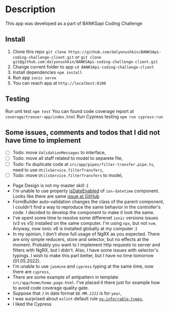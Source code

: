 # Description
This app was developed as a part of BANKSapi Coding Challenge

## Install
1. Clone this repo
`git clone https://github.com/dalyonushkin/BANKSApi-coding-challenge-client.git`
or
`git clone git@github.com:dalyonushkin/BANKSApi-coding-challenge-client.git`
2. Change current folder to app
`cd BANKSApi-coding-challenge-client`
3. Install dependencies
`npm install`
4. Run app
`ionic serve`
5. You can reach app at `http://localhost:8100`

## Testing
Run unit test
`npm test`
You can found code coverage report at  `coverage/transer-app/index.html`
Run Cypress testing
`npm run cypress:run`

## Some issues, comments and todos that I did not have time to implement
- [ ] Todo:  move `ValidationMessages` to interface,
- [ ] Todo:  move all staff related to model to separete file,
- [ ] Todo: fix duplicate code at  `src/app/pipes/filter-transfer.pipe.ts`, need to use `UtilsService.filterTransfers`,
- [ ] Todo: move `UtilsService.filterTransfers` to model,
- Page Design is not my master skill :(
- I'm unable to use property [isDateEnabled](https://ionicframework.com/docs/api/datetime#disabling-dates) of `ion-datetime` component. Looks like there are same [issue at GitHub](https://github.com/ionic-team/ionic-framework/issues/25189)
- FormBuilder auto-validation changes the class of the parent component, I couldn't find a way to reproduce the same behavior in the controller's code. I decided to develop the component to make it look the same.
- I've spent some time to resolve some differenet `ionic` versions issues (v3 vs v5) installed on the same computer. I'm using `npx`, but not `nvm`. Anyway, now ionic v6 is installed globally at my computer :)
- In my opinion, I don't show full usage of NgRX as you expected. There are only simple reducers, store and selector, but no effects at the moment. Probably you want to I implement http requests to server and filters with NgRX, but I didn't. Also, I have some issues with selector's typings. I wish to make this part better, but  I have no time tomorrow (01.05.2022). 
- I'm unable to use `jasmine` and `cypress` typing at the same time, now there are  `cypress`,
- There are some example of antipattern in template `src/app/home/home.page.html`. I've placed it there just for example how to avoid code coverage quality gate.
- Suppose that `J`  in date format `DD.MM.JJJJ` is for `year`,
- I was surprised about `eslint` default rule [`no-inferrable-types`](https://github.com/typescript-eslint/typescript-eslint/blob/v5.3.0/packages/eslint-plugin/docs/rules/no-inferrable-types.md),
- I liked the Cypress